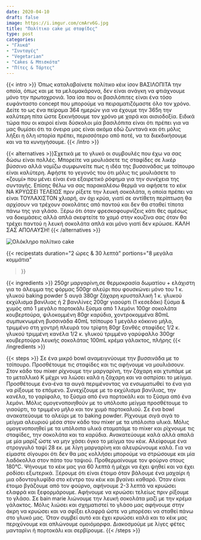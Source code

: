 ```yaml
---
date: 2020-04-10
draft: false
image: https://i.imgur.com/cmArv6G.jpg
title: "Πολίτικο cake με σταφίδες"
type: post
categories:
- "Γλυκά"
- "Συνταγές"
- "Vegetarian"
- "Cakes & Μπισκότα"
- "Πίτες & Τάρτες"
---
```


{{< intro >}}
Όπως καταλαβαίνετε πολίτικο κέικ ίσον ΒΑΣΙΛΟΠΙΤΑ την οποία, όπως και με τα μελομακάρονα, δεν είναι ανάγκη να φτιάχνουμε μόνο την πρωτοχρονιά. Ίσα ίσα που οι βασιλόπιτες είναι ένα τόσο ευφάνταστο concept που μπορούμε να πειραματιζόμαστε όλο τον χρόνο. Δείτε το ως ένα πείραμα 364 ημερών για να έχουμε την 365η την καλύτερη πίτα ώστε ξεκινήσουμε τον χρόνο με χαρά και αισιοδοξία. Ειδικά τώρα που οι καιροί είναι δύσκολοι μία βασιλόπιτα είναι ότι πρέπει για να μας θυμίσει ότι τα όνειρα μας είναι ακόμα εδώ ζωντανά και ότι μόλις λήξει η όλη ιστορία πρέπει, περισσότερο από ποτέ, να τα διεκδικήσουμε και να τα κυνηγήσουμε.
{{< /intro >}}

{{< alternatives >}}Σχετικά με το γλυκό οι συμβουλές που έχω να σας δώσω είναι πολλές. Μπορείτε να μουλιάσετε τις σταφίδες σε λικέρ βύσσινο αλλά νομίζω συμφωνείτε πως η ιδέα της βυσσινάδας με τσίπουρο είναι καλύτερη. Αφήστε το γεγονός του ότι μόλις τις μουλιάσετε το «ζουμί» που μένει είναι ένα εξαιρετικό ρόφημα για την συνέχεια της συνταγής. Επίσης θέλω να σας παρακαλέσω θερμά να αφήσετε το κέικ ΝΑ ΚΡΥΩΣΕΙ ΤΕΛΕΙΩΣ πριν ρίξετε την λευκή σοκολάτα, η οποία πρέπει να είναι ΤΟΥΛΑΧΙΣΤΟΝ χλιαρή, αν όχι κρύα, γιατί σε αντίθετη περίπτωση θα αρχίσουν να τρέχουν σοκολάτες από παντού και δεν θα σταθεί τίποτα πάνω της για γλάσο. Ξέρω ότι όταν φρεσκοφουρνίζεις κάτι θες αμέσως να δοκιμάσεις αλλά απλά σκεφτείτε το χαμό στην κουζίνα σας όταν θα τρέχει παντού η λευκή σοκολάτα απλά και μόνο γιατί δεν κρύωσε. ΚΑΛΗ ΣΑΣ ΑΠΟΛΑΥΣΗ!
{{< /alternatives >}}

![Ολόκληρο πολίτικο cake](https://i.imgur.com/UVT2NdQ.jpg "Ολόκληρο πολίτικο cake")

{{< recipestats 
    duration="2 ώρες & 30 λεπτά"
    portions="8 μεγάλα κομμάτια"
>}}

{{< ingredients >}} 
250gr μαργαρίνη,σε θερμοκρασία δωματίου + ελάχιστη για το άλειμμα της φόρμας
500gr αλεύρι που φουσκώνει μόνο του
1 κ. γλυκού baking powder
5 αυγά
380gr ζάχαρη κρυσταλλική
1 κ. γλυκού εκχύλισμα βανίλιας ή 2 βανιλίνες
200gr γιαούρτι (1 κεσεδάκι)
ξύσμα & χυμός από 1 μεγάλο πορτοκάλι
ξύσμα από 1 λεμόνι
100gr σοκολάτα κουβερτούρα, ψιλοκομμένη
80gr καρύδια, χοντροκομμένα
80mL συμπυκνωμένη βυσσινάδα
40mL τσίπουρο
1 μεγάλο κόκκινο μήλο, τριμμένο στη χοντρή πλευρά του τρίφτη
80gr ξανθές σταφίδες
1/2 κ. γλυκού τριμμένη κανέλα
1/2 κ. γλυκού τριμμένο γαρύφαλλο
300gr κουβερτούρα λευκής σοκολάτας
100mL κρέμα γάλακτος, πλήρης
{{< /ingredients >}}

{{< steps >}}
Σε ένα μικρό bowl αναμειγνύουμε την βυσσινάδα με το τσίπουρο. Προσθέτουμε τις σταφίδες και τις αφήνουμε να μουλιάσουν.
Στον κάδο του mixer ρίχνουμε την μαργαρίνη, την ζάχαρη και χτυπάμε με το μεταλλικό Κ μέχρι να λιώσει καλά η ζάχαρη και να ασπρίσει το μείγμα.
Προσθέτουμε ένα-ένα τα αυγά περιμένοντας να ενσωματωθεί το ένα για να ρίξουμε το επόμενο.
Συνεχίζουμε με το εκχύλισμα βανίλιας, την κανέλα, το γαρίφαλο, το ξύσμα από ένα πορτοκάλι και το ξύσμα από ένα λεμόνι.
Μόλις ομογενοποιηθούν με το υπόλοιπο μείγμα προσθέτουμε το γιαούρτι, το τριμμένο μήλο και τον χυμό πορτοκαλιού.
Σε ένα bowl ανακατεύουμε το αλεύρι με το baking powder. Ρίχνουμε σιγά σιγά το μείγμα αλευριού μέσα στον κάδο του mixer με τα υπόλοιπα υλικά.
Μόλις ομογενοποιηθεί με τα υπόλοιπα υλικά σταματάμε το mixer και ρίχνουμε τις σταφίδες, την σοκολάτα και τα καρύδια. Ανακατεύουμε καλά αλλά απαλά με μία μαρίζ ώστε να μην χάσει όγκο το μείγμα του κέικ.
Αλείφουμε ένα στρογγυλό ταψί 28 εκ. με λίγη μαργαρίνη και αλευρώνουμε καλά. Για να είμαστε σίγουροι ότι δεν θα μας κολλήσει μπορούμε να στρώσουμε και μία λαδόκολλα στον πάτο του ταψιού.
Προθερμαίνουμε τον φούρνο στους 180°C.
Ψήνουμε το κέικ μας για 60 λεπτά ή μέχρι να έχει ψηθεί και να έχει ροδίσει εξωτερικά. Ξέρουμε ότι είναι έτοιμο όταν βάλουμε ένα μαχαίρι ή μια οδοντογλυφίδα στο κέντρο του κέικ και βγαίνει καθαρό.
Όταν είναι έτοιμο βγάζουμε από τον φούρνο, αφήνουμε 2-3 λεπτά να κρυώσει ελαφρά και ξεφορμάρουμε. Αφήνουμε να κρυώσει τελείως πριν ρίξουμε το γλάσο.
Σε bain marie λιώνουμε την λευκή σοκολάτα μαζί με την κρέμα γάλακτος. Μόλις λιώσει και σχηματιστεί το γλάσο μας αφήνουμε στην άκρη να κρυώσει και να σφίξει ελαφρά ώστε να μπορέσει να σταθεί πάνω στο γλυκό μας. Όταν συμβεί αυτό και έχει κρυώσει καλά και το κέικ μας περιχύνουμε και απλώνουμε ομοιόμορφα.
Διακοσμούμε με λίγες φέτες μανταρίνι ή πορτοκάλι και σερβίρουμε.
{{< /steps >}}